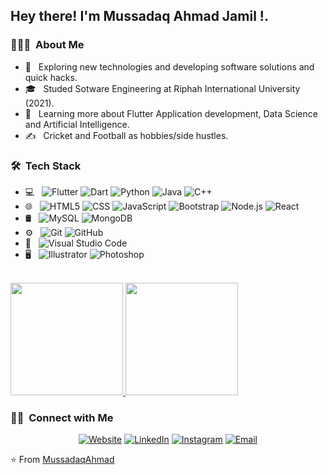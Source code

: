 <h2> Hey there! I'm Mussadaq Ahmad Jamil !.</h2>

<h3> 👨🏻‍💻 &nbsp;About Me </h3>

- 🤔 &nbsp; Exploring new technologies and developing software solutions and quick hacks.
- 🎓 &nbsp; Studed Sotware Engineering at Riphah International University (2021).
- 🌱 &nbsp; Learning more about Flutter Application development, Data Science and Artificial Intelligence.
- ✍️ &nbsp; Cricket and Football as hobbies/side hustles.

<h3> 🛠 &nbsp;Tech Stack</h3>

- 💻 &nbsp;
  ![Flutter](https://img.shields.io/badge/Flutter-333333?style=flat&logo=flutter&logoColor=blue)
  ![Dart](https://img.shields.io/badge/Dart-333333?style=flat&logo=dart&logoColor=blue)
  ![Python](https://img.shields.io/badge/-Python-333333?style=flat&logo=python)
  ![Java](https://img.shields.io/badge/-Java-333333?style=flat&logo=Java&logoColor=007396)
  ![C++](https://img.shields.io/badge/-C++-333333?style=flat&logo=C%2B%2B&logoColor=00599C)
- 🌐 &nbsp;
  ![HTML5](https://img.shields.io/badge/-HTML5-333333?style=flat&logo=HTML5)
  ![CSS](https://img.shields.io/badge/-CSS-333333?style=flat&logo=CSS3&logoColor=1572B6)
  ![JavaScript](https://img.shields.io/badge/-JavaScript-333333?style=flat&logo=javascript)
  ![Bootstrap](https://img.shields.io/badge/-Bootstrap-333333?style=flat&logo=bootstrap&logoColor=563D7C)
  ![Node.js](https://img.shields.io/badge/-Node.js-333333?style=flat&logo=node.js)
  ![React](https://img.shields.io/badge/-React-333333?style=flat&logo=react)
- 🛢 &nbsp;
  ![MySQL](https://img.shields.io/badge/-MySQL-333333?style=flat&logo=mysql)
  ![MongoDB](https://img.shields.io/badge/-MongoDB-333333?style=flat&logo=mongodb)
- ⚙️ &nbsp;
  ![Git](https://img.shields.io/badge/-Git-333333?style=flat&logo=git)
  ![GitHub](https://img.shields.io/badge/-GitHub-333333?style=flat&logo=github)
- 🔧 &nbsp;
  ![Visual Studio Code](https://img.shields.io/badge/-Visual%20Studio%20Code-333333?style=flat&logo=visual-studio-code&logoColor=007ACC)
- 🖥 &nbsp;
  ![Illustrator](https://img.shields.io/badge/-Illustrator-333333?style=flat&logo=adobe-illustrator)
  ![Photoshop](https://img.shields.io/badge/-Photoshop-333333?style=flat&logo=adobe-photoshop)

<br/>

<a href="https://github.com/AVS1508">
  <img height="180em" src="https://github-readme-stats.vercel.app/api?username=MussadaqAhmad&theme=buefy&show_icons=true" />
  <img height="180em" src="https://github-readme-stats.vercel.app/api/top-langs/?username=MussadaqAhmad&theme=buefy&layout=compact" />
</a>

<br/>

<h3> 🤝🏻 &nbsp;Connect with Me </h3>

<p align="center">
<a href="https://mussadaq-ahmad-portfolio.vercel.app/"><img alt="Website" src="https://img.shields.io/badge/Website-mussadaq-ahmad-portfolio.vercel.app-blue?style=flat-square&logo=google-chrome"></a>
<a href="https://www.linkedin.com/in/mussadaq-ahmad-jamil-76119814a"><img alt="LinkedIn" src="https://img.shields.io/badge/LinkedIn-MussadaqAhmad-blue?style=flat-square&logo=linkedin"></a>
<a href="https://www.instagram.com/mussadaq_ahmad_jamil/"><img alt="Instagram" src="https://img.shields.io/badge/Instagram-MussadaqAhmad-blue?style=flat-square&logo=instagram"></a>
<a href="mailto:mussadaq900@gmail.com"><img alt="Email" src="https://img.shields.io/badge/Email-mussadaq900@gmail.com-blue?style=flat-square&logo=gmail"></a>
</p>

⭐️ From [MussadaqAhmad](https://github.com/MussadaqAhmad)
